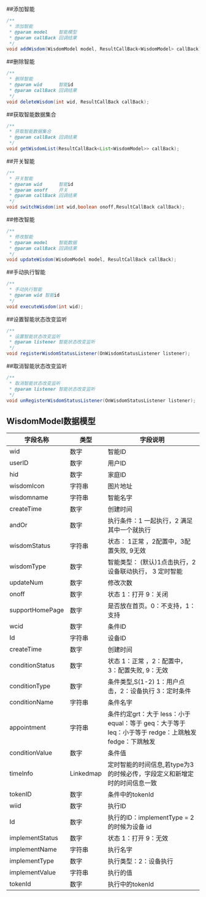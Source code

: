 ##添加智能

```java
/**
 * 添加智能
 * @param model    智能模型
 * @param callBack 回调结果
 */
void addWisdom(WisdomModel model, ResultCallBack<WisdomModel> callBack);
```

##删除智能

```java
/**
 * 删除智能
 * @param wid      智能id
 * @param callBack 回调结果
 */
void deleteWisdom(int wid, ResultCallBack callBack);
```

##获取智能数据集合

```java
/**
 * 获取智能数据集合
 * @param callBack 回调结果
 */
void getWisdomList(ResultCallBack<List<WisdomModel>> callBack);
```


##开关智能

```java
/**
 * 开关智能
 * @param wid      智能id
 * @param onoff    开关
 * @param callBack 回调结果
 */
void switchWisdom(int wid,boolean onoff,ResultCallBack callBack);
```

##修改智能

```java
/**
 * 修改智能
 * @param model    智能数据
 * @param callBack 回调结果
 */
void updateWisdom(WisdomModel model, ResultCallBack callBack);
```

##手动执行智能

```java
/**
 * 手动执行智能
 * @param wid 智能id
 */
void executeWisdom(int wid);
```

##设置智能状态改变监听

```java
/**
 * 设置智能状态改变监听
 * @param listener 智能状态改变监听
 */
void registerWisdomStatusListener(OnWisdomStatusListener listener);
```

##取消智能状态改变监听

```java
/**
 * 取消智能状态改变监听
 * @param listener 智能状态改变监听
 */
void unRegisterWisdomStatusListener(OnWisdomStatusListener listener);
```

## WisdomModel数据模型

| 字段名称            | 类型        | 字段说明                                                                |
|-----------------|-----------|---------------------------------------------------------------------|
| wid             | 数字        | 智能ID                                                                |
| userID          | 数字        | 用户ID                                                                |
| hid             | 数字        | 家庭ID                                                                |
| wisdomIcon      | 字符串       | 图片地址                                                                |
| wisdomname      | 字符串       | 智能名字                                                                |
| createTime      | 数字        | 创建时间                                                                |
| andOr           | 数字        | 执行条件：1  一起执行，2 满足其中一个就执行                                            |
| wisdomStatus    | 字符串       | 状态： 1正常 ，2配置中，3配置失败, 9无效                                            |
| wisdomType      | 数字        | 智能类型： \(默认\)1点击执行，2设备联动执行， 3 定时智能                                   |
| updateNum       | 数字        | 修改次数                                                                |
| onoff           | 数字        | 状态 1：打开 9：关闭                                                        |
| supportHomePage | 数字        | 是否放在首页。0：不支持，1：支持                                                   |
| wcid            | 数字        | 条件ID                                                                |
| Id              | 字符串       | 设备ID                                                                |
| createTime      | 数字        | 创建时间                                                                |
| conditionStatus | 数字        | 状态 1：正常 ，2：配置中，3：配置失败, 9：无效                                         |
| conditionType   | 数字        | 条件类型,S\(1\-2\) 1：用户点击，2：设备执行 3：定时条件                                 |
| conditionName   | 字符串       | 条件名字                                                                |
| appointment     | 字符串       | 条件约定grt：大于 less：小于 equal：等于 geq：大于等于 leq：小于等于 redge：上跳触发 fedge：下跳触发 |
| conditionValue  | 数字        | 条件值                                                                 |
| timeInfo        | Linkedmap | 定时智能的时间信息,若type为3的时候必传，字段定义和新增定时的时间信息一致                             |
| tokenID         | 数字        | 条件中的tokenId                                                         |
| wiid            | 数字        | 执行ID                                                                |
| Id              | 数字        | 执行的ID：implementType = 2 的时候为设备 id                                   |
| implementStatus | 数字        | 状态 1：打开 9：无效                                                        |
| implementName   | 字符串       | 执行名字                                                                |
| implementType   | 数字        | 执行类型：2：设备执行                                                         |
| implementValue  | 字符串       | 执行的值                                                                |
| tokenId         | 数字        | 执行中的tokenId                                                         |

